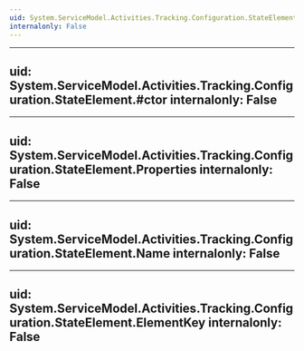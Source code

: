 ```yaml
---
uid: System.ServiceModel.Activities.Tracking.Configuration.StateElement
internalonly: False
---
```


---
uid: System.ServiceModel.Activities.Tracking.Configuration.StateElement.#ctor
internalonly: False
---

---
uid: System.ServiceModel.Activities.Tracking.Configuration.StateElement.Properties
internalonly: False
---

---
uid: System.ServiceModel.Activities.Tracking.Configuration.StateElement.Name
internalonly: False
---

---
uid: System.ServiceModel.Activities.Tracking.Configuration.StateElement.ElementKey
internalonly: False
---
